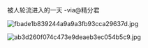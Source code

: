 
被人轮流进入的一天 -via@精分君


![fbade1b839244a9a9a3fb93cca29637d.jpg](https://wxlzmt.github.io/cdn1/ext/qw/groups/30029/fbade1b839244a9a9a3fb93cca29637d.jpg)

![ab3d260f074c473e9deaeb3ec054b5c9.jpg](https://wxlzmt.github.io/cdn1/ext/qw/groups/30029/ab3d260f074c473e9deaeb3ec054b5c9.jpg)
